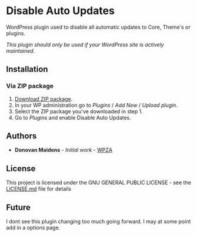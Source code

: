 # Disable Auto Updates
WordPress plugin used to disable all automatic updates to Core, Theme's or plugins.

*This plugin should only be used if your WordPress site is actively maintained.*

## Installation

### Via ZIP package

1. [Download ZIP package](https://wpza.co.za).
2. In your WP administration go to *Plugins* / *Add New* / *Upload plugin*.
3. Select the ZIP package you've downloaded in step 1.
4. Go to *Plugins* and enable Disable Auto Updates.

## Authors

* **Donovan Maidens** - *Initial work* - [WPZA](https://wpza.co.za)

## License

This project is licensed under the GNU GENERAL PUBLIC LICENSE - see the [LICENSE.md](LICENSE.md) file for details

## Future

I dont see this plugin changing too much going forward.
I may at some point add in a options page.
